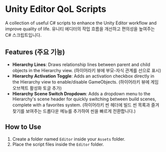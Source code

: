 # Unity Editor QoL Scripts

A collection of useful C# scripts to enhance the Unity Editor workflow and improve quality of life.
유니티 에디터의 작업 흐름을 개선하고 편의성을 높여주는 C# 스크립트입니다.

## Features (주요 기능)

- **Hierarchy Lines**: Draws relationship lines between parent and child objects in the Hierarchy view. (하이어라키 뷰에 부모-자식 관계를 선으로 표시)
- **Hierarchy Activation Toggle**: Adds an activation checkbox directly in the Hierarchy view to enable/disable GameObjects. (하이어라키 뷰에 게임오브젝트 활성화 토글 추가)
- **Hierarchy Scene Switch Dropdown**: Adds a dropdown menu to the Hierarchy's scene header for quickly switching between build scenes, complete with a favorites system. (하이어라키 씬 헤더에 빌드 씬 목록과 즐겨찾기를 보여주는 드롭다운 메뉴를 추가하여 씬을 빠르게 전환합니다.)

## How to Use

1.  Create a folder named `Editor` inside your `Assets` folder.
2.  Place the script files inside the `Editor` folder.
